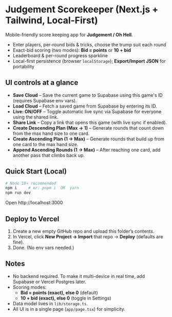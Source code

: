 # Judgement Scorekeeper (Next.js + Tailwind, Local-First)

Mobile-friendly score keeping app for **Judgement / Oh Hell**.
- Enter players, per-round bids & tricks, choose the trump suit each round
- Exact-bid scoring (two modes): **Bid = points** or **10 + bid**
- Leaderboard & per-round progress sparkline
- Local-first persistence (browser `localStorage`); **Export/Import JSON** for portability

## UI controls at a glance

- **Save Cloud** – Save the current game to Supabase using this game's ID (requires Supabase env vars).
- **Load Cloud** – Fetch a saved game from Supabase by entering its ID.
- **Live: ON/OFF** – Toggle automatic live sync via Supabase for everyone using the shared link.
- **Share Link** – Copy a link that opens this game (with live sync if enabled).
- **Create Descending Plan (Max → 1)** – Generate rounds that count down from the max hand size to one card.
- **Create Ascending Plan (1 → Max)** – Generate rounds that build up from one card to the max hand size.
- **Append Ascending Rounds (1 → Max)** – After reaching one card, add another pass that climbs back up.

## Quick Start (Local)

```bash
# Node 18+ recommended
npm i     # or: pnpm i  OR  yarn
npm run dev
```

Open http://localhost:3000

## Deploy to Vercel

1. Create a new empty GitHub repo and upload this folder’s contents.
2. In Vercel, click **New Project → Import** that repo → **Deploy** (defaults are fine).
3. Done. (No env vars needed.)

## Notes

- No backend required. To make it multi-device in real time, add Supabase or Vercel Postgres later.
- Scoring modes:
  - **Bid = points (exact), else 0** (default)
  - **10 + bid (exact), else 0** (toggle in Settings)
- Data model lives in `lib/storage.ts`.
- All UI is in a single page (`app/page.tsx`) for simplicity.
